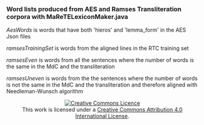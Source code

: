 ### Word lists produced from AES and Ramses Transliteration corpora with MaReTELexiconMaker.java

_AesWords_ is words that have both 'hieros' and 'lemma_form' in the AES Json files

_ramsesTrainingSet_ is words from the aligned lines in the RTC training set

_ramsesEven_ is words from all the sentences where the number of words is the same in the MdC and the transliteration

_ramsesUneven_ is words from the the sentences where the number of words is not the same in the MdC and the transliteration and therefore aligned with Needleman-Wunsch algorithm

<p align=center><a rel="license" href="http://creativecommons.org/licenses/by/4.0/"><img alt="Creative Commons Licence" style="border-width:0" src="https://i.creativecommons.org/l/by/4.0/88x31.png" /></a><br />This work is licensed under a <a rel="license" href="http://creativecommons.org/licenses/by/4.0/">Creative Commons Attribution 4.0 International License</a>.</p>
